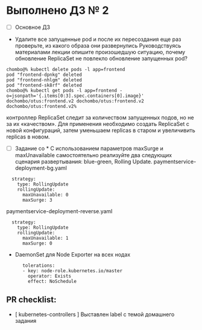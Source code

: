 # Выполнено ДЗ № 2

 - [ ] Основное ДЗ
 - Удалите все запущенные pod и после их пересоздания еще раз
   проверьте, из какого образа они развернулись
   Руководствуясь материалами лекции опишите произошедшую
   ситуацию, почему обновление ReplicaSet не повлекло обновление
   запущенных pod?
```   
chombo@% kubectl delete pods -l app=frontend
pod "frontend-dpnkg" deleted
pod "frontend-nhlgm" deleted
pod "frontend-sk8rf" deleted
chombo@% kubectl get pods -l app=frontend -o=jsonpath='{.items[0:3].spec.containers[0].image}'
dochombo/otus:frontend.v2 dochombo/otus:frontend.v2 dochombo/otus:frontend.v2%
```
контроллер ReplicaSet следит за количеством запущенных подов,
но не за их «качеством». Для применения необходимо создать 
ReplicaSet с новой конфигураций, затем уменьшаем replicas в 
старом и увеличивить replicas в новом.


 - [ ] Задание со *
   С использованием параметров maxSurge и maxUnavailable
   самостоятельно реализуйте два следующих сценария
   развертывания: blue-green, Rolling Update.
   paymentservice-deployment-bg.yaml
```
  strategy:
    type: RollingUpdate
    rollingUpdate:
      maxUnavailable: 0
      maxSurge: 3
```
   paymentservice-deployment-reverse.yaml
```  
  strategy:
    type: RollingUpdate
    rollingUpdate:
      maxUnavailable: 1
      maxSurge: 0
```

 - DaemonSet для Node Exporter на всех нодах
```
      tolerations:
      - key: node-role.kubernetes.io/master
        operator: Exists
        effect: NoSchedule
```

## PR checklist:
 - [ kubernetes-controllers ] Выставлен label с темой домашнего задания
